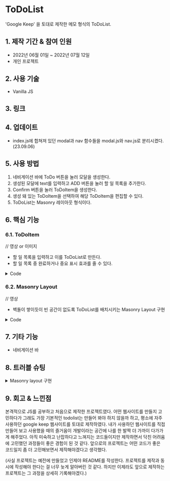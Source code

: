 # ToDoList
'Google Keep' 을 토대로 제작한 메모 형식의 ToDoList.

## 1. 제작 기간 & 참여 인원
- 2022년 06월 01일 ~ 2022년 07월 12일
- 개인 프로젝트
  
## 2. 사용 기술
- Vanilla JS

## 3. 링크

## 4. 업데이트
- index.js에 합쳐져 있던 modal과 nav 함수들을 modal.js와 nav.js로 분리시켰다. (23.09.06)

## 5. 사용 방법
1. 네비게이션 바에 ToDo 버튼을 눌러 모달을 생성한다.<br>
2. 생성된 모달에 text를 입력하고 ADD 버튼을 눌러 할 일 목록을 추가한다.<br>
3. Confirm 버튼을 눌러 ToDoItem을 생성한다.<br>
4. 생성 돼 있는 ToDoItem을 선택하여 해당 ToDoItem을 편집할 수 있다.<br>
5. ToDoList는 Masonry 레이아웃 형식이다.<br>

## 6. 핵심 기능
### 6.1. ToDoItem 
// 영상 or 이미지
- 할 일 목록을 입력하고 이를 ToDoList로 만든다.
- 할 일 목록 중 완료하거나 중요 표시 효과를 줄 수 있다.

<details>
<summary>Code</summary>
<div markdown="1">
  
```
// modal.js

```

</div>
</details>


### 6.2. Masonry Layout
// 영상
- 벽돌이 쌓이듯이 빈 공간이 없도록 ToDoList를 배치시키는 Masonry Layout 구현

<details>
<summary>Code</summary>
<div markdown="1">
  
```
// index.js
function masonry_layout() {
  const items = document.querySelectorAll(".item");

  items.forEach((e) => {
    e.style.gridRowEnd = null;
    e.style.gridRowEnd = `span ${Math.ceil(e.offsetHeight / 10)}`;
  });
}
```
```
// index.css
main .container {
(...)
  display: grid;
  grid-template-columns: repeat(auto-fill, 284px);
  gap: 10px;
  grid-auto-flow: dense;
}
```
  
</div>
</details>

## 7. 기타 기능
- 네비게이션 바

## 8. 트러블 슈팅
<details>
<summary>Masonry layout 구현</summary>
<div markdown="1">
  
- masonry layout을 라이브러리 없이 구현하는 데 어려움이 있었다.
- 목표한 대로 layout을 구현하는 데 성공하였지만, 페이지 크기를 조절하는 과정에서 배치가 제대로 안 되는 상황이 발생했다.
- 이를 방지하기 위해, grid-row-end 속성에 값을 할당하기 전에 `e.style.gridRowEnd = null;` 코드를 추가하여 초기화 시키므로 해결하였다.
  
</div>
</details>

## 9. 회고 & 느낀점
본격적으로 JS를 공부하고 처음으로 제작한 프로젝트였다. 어떤 웹사이트를 만들지 고민하다가 그래도 가장 기본적인 todolist는 만들어 봐야 하지 않을까 하고, 평소에 자주 사용하던 google keep 웹사이트를 토대로 제작하였다.
내가 사용하던 웹사이트를 직접 만들어 보고 사용했을 때의 즐거움이 개발이라는 공간에 나를 한 발짝 더 가까이 다가가게 해주었다.
아직 미숙하고 난잡하다고 느껴지는 코드들이지만 제작하면서 닥친 어려움에 고민했던 과정들이 좋은 경험이 된 것 같다. 
앞으로의 프로젝트는 어떤 코드가 좋은 코드일지 좀 더 고민해보면서 제작해야겠다고 생각했다.

(사실 프로젝트는 예전에 만들었고 인제야 README를 작성한다. 프로젝트를 제작과 동시에 작성해야 한다는 걸 너무 늦게 알아버린 것 같다. 하지만 이제라도 앞으로 제작하는 프로젝트는 그 과정을 상세히 기록해야겠다.)


